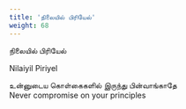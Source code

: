 ```yaml
---
title: 'நிலையில் பிரியேல்'
weight: 68
---
```

 

நிலையில் பிரியேல்

Nilaiyil Piriyel

உன்னுடைய கொள்கைகளில் இருந்து பின்வாங்காதே  
Never compromise on your principles